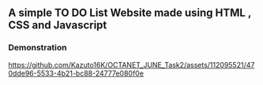 ## A simple TO DO List Website made using HTML , CSS and Javascript

### Demonstration
https://github.com/Kazuto16K/OCTANET_JUNE_Task2/assets/112095521/470dde96-5533-4b21-bc88-24777e080f0e
